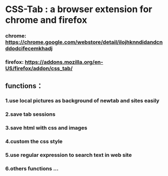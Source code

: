 # CSS-Tab :  a browser extension for chrome and firefox
### chrome: https://chrome.google.com/webstore/detail/ilojhknndidandcnddodcifecemkhadj
### firefox: https://addons.mozilla.org/en-US/firefox/addon/css_tab/
## functions：
###    1.use local pictures as background of newtab and sites easily
###    2.save tab sessions
###    3.save html with css and images
###    4.custom the css style
###    5.use regular expression to search text in web site
###    6.others functions ... 
